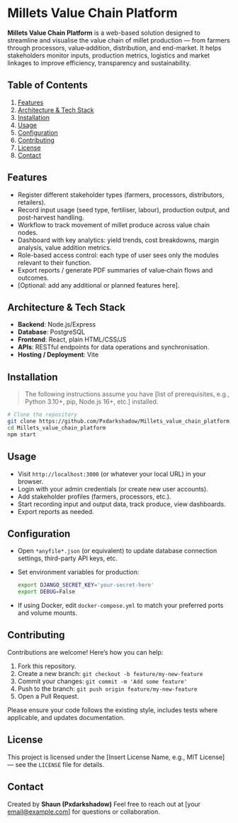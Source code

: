 # Millets Value Chain Platform

**Millets Value Chain Platform** is a web-based solution designed to streamline and visualise the value chain of millet production — from farmers through processors, value‐addition, distribution, and end-market. It helps stakeholders monitor inputs, production metrics, logistics and market linkages to improve efficiency, transparency and sustainability.

## Table of Contents

1. [Features](#features)  
2. [Architecture & Tech Stack](#architecture--tech-stack)  
3. [Installation](#installation)  
4. [Usage](#usage)  
5. [Configuration](#configuration)  
6. [Contributing](#contributing)  
7. [License](#license)  
8. [Contact](#contact)

## Features

- Register different stakeholder types (farmers, processors, distributors, retailers).  
- Record input usage (seed type, fertiliser, labour), production output, and post-harvest handling.  
- Workflow to track movement of millet produce across value chain nodes.  
- Dashboard with key analytics: yield trends, cost breakdowns, margin analysis, value addition metrics.  
- Role-based access control: each type of user sees only the modules relevant to their function.  
- Export reports / generate PDF summaries of value‐chain flows and outcomes.  
- [Optional: add any additional or planned features here].

## Architecture & Tech Stack

- **Backend**: Node.js/Express 
- **Database**: PostgreSQL 
- **Frontend**: React, plain HTML/CSS/JS
- **APIs**: RESTful endpoints for data operations and synchronisation.  
- **Hosting / Deployment**: Vite

## Installation

> The following instructions assume you have [list of prerequisites, e.g., Python 3.10+, pip, Node.js 16+, etc.] installed.

```bash
# Clone the repository
git clone https://github.com/Pxdarkshadow/Millets_value_chain_platform.git
cd Millets_value_chain_platform
npm start
````

## Usage

* Visit `http://localhost:3000` (or whatever your local URL) in your browser.
* Login with your admin credentials (or create new user accounts).
* Add stakeholder profiles (farmers, processors, etc.).
* Start recording input and output data, track produce, view dashboards.
* Export reports as needed.

## Configuration

* Open `*anyfile*.json` (or equivalent) to update database connection settings, third-party API keys, etc.
* Set environment variables for production:

  ```bash
  export DJANGO_SECRET_KEY='your-secret-here'
  export DEBUG=False
  ```
* If using Docker, edit `docker-compose.yml` to match your preferred ports and volume mounts.

## Contributing

Contributions are welcome! Here’s how you can help:

1. Fork this repository.
2. Create a new branch: `git checkout -b feature/my-new-feature`
3. Commit your changes: `git commit -m 'Add some feature'`
4. Push to the branch: `git push origin feature/my-new-feature`
5. Open a Pull Request.

Please ensure your code follows the existing style, includes tests where applicable, and updates documentation.

## License

This project is licensed under the [Insert License Name, e.g., MIT License] — see the `LICENSE` file for details.

## Contact

Created by **Shaun (Pxdarkshadow)**
Feel free to reach out at [your [email@example.com](mailto:email@example.com)] for questions or collaboration.

```
